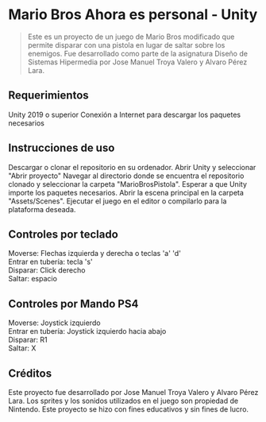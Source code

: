 # Mario Bros Ahora es personal - Unity
> Este es un proyecto de un juego de Mario Bros modificado que permite disparar con una pistola en lugar de saltar sobre los enemigos. Fue desarrollado como parte de la asignatura Diseño de Sistemas Hipermedia por Jose Manuel Troya Valero y Alvaro Pérez Lara.

## Requerimientos
Unity 2019 o superior
Conexión a Internet para descargar los paquetes necesarios

## Instrucciones de uso
Descargar o clonar el repositorio en su ordenador.
Abrir Unity y seleccionar "Abrir proyecto"
Navegar al directorio donde se encuentra el repositorio clonado y seleccionar la carpeta "MarioBrosPistola".
Esperar a que Unity importe los paquetes necesarios.
Abrir la escena principal en la carpeta "Assets/Scenes".
Ejecutar el juego en el editor o compilarlo para la plataforma deseada.
## Controles por teclado
Moverse: Flechas izquierda y derecha o teclas 'a' 'd'\
Entrar en tubería: tecla 's' \
Disparar: Click derecho \
Saltar: espacio 
## Controles por Mando PS4
Moverse: Joystick izquierdo\
Entrar en tubería: Joystick izquierdo hacia abajo \
Disparar: R1 \
Saltar: X 
## Créditos
Este proyecto fue desarrollado por Jose Manuel Troya Valero y Alvaro Pérez Lara. Los sprites y los sonidos utilizados en el juego son propiedad de Nintendo. Este proyecto se hizo con fines educativos y sin fines de lucro.
